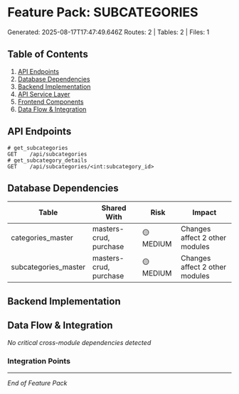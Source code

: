 # Feature Pack: SUBCATEGORIES
Generated: 2025-08-17T17:47:49.646Z
Routes: 2 | Tables: 2 | Files: 1

## Table of Contents
1. [API Endpoints](#api-endpoints)
2. [Database Dependencies](#database-dependencies)
3. [Backend Implementation](#backend-implementation)
4. [API Service Layer](#api-service-layer)
5. [Frontend Components](#frontend-components)
6. [Data Flow & Integration](#data-flow--integration)

## API Endpoints
```
# get_subcategories
GET    /api/subcategories
# get_subcategory_details
GET    /api/subcategories/<int:subcategory_id>
```

## Database Dependencies
| Table | Shared With | Risk | Impact |
|-------|-------------|------|--------|
| categories_master | masters-crud, purchase | 🟡 MEDIUM | Changes affect 2 other modules |
| subcategories_master | masters-crud, purchase | 🟡 MEDIUM | Changes affect 2 other modules |

## Backend Implementation

## Data Flow & Integration
*No critical cross-module dependencies detected*

### Integration Points

---
*End of Feature Pack*